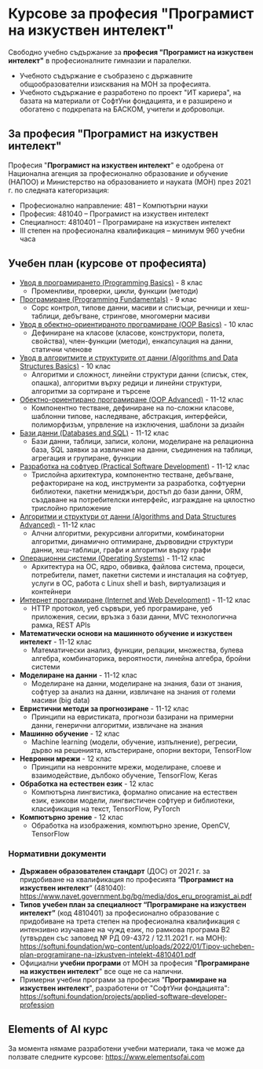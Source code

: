 # Курсове за професия "Програмист на изкуствен интелект"

Свободно учебно съдържание за **професия "Програмист на изкуствен интелект"** в професионалните гимназии и паралелки.
 - Учебното съдържание е съобразено с държавните общообразователни изисквания на МОН за професията.
 - Учебното съдържание е разработено по проект "ИТ кариера", на базата на материали от СофтУни фондацията, и е разширено и обогатено с подкрепата на БАСКОМ, учители и доброволци.

## За професия "Програмист на изкуствен интелект"

Професия "**Програмист на изкуствен интелект**" е одобрена от Национална агенция за професионално образование и обучение (НАПОО) и Министерство на образованието и науката (МОН) през 2021 г. по следната категоризация:
  - Професионално направление: 481 – Компютърни науки
  - Професия: 481040 – Програмист на изкуствен интелект
  - Специалност: 4810401 – Програмиране на изкуствен интелект
 - III степен на професионална квалификация – минимум 960 учебни часа

## Учебен план (курсове от професията)
 - [Увод в програмирането (Programming Basics)](https://github.com/BG-IT-Edu/School-Programming/tree/main/Courses/Programmer/Programming-Basics) - 8 клас
   - Променливи, проверки, цикли, функции (методи)
 - [Програмиране (Programming Fundamentals)](https://github.com/BG-IT-Edu/School-Programming/tree/main/Courses/Programmer/Programming-Fundamentals) - 9 клас
   - Сорс контрол, типове данни, масиви и списъци, речници и хеш-таблици, дебъгване, стрингове, многомерни масиви
 - [Увод в обектно-ориентираното програмиране (OOP Basics)](https://github.com/BG-IT-Edu/School-Programming/tree/main/Courses/Programmer/OOP-Basics) - 10 клас
   - Дефиниране на класове (класове, конструктори, полета, свойства), член-функции (методи), енкапсулация на данни, статични членове
 - [Увод в алгоритмите и структурите от данни (Algorithms and Data Structures Basics)](https://github.com/BG-IT-Edu/School-Programming/tree/main/Courses/Programmer/Algo-and-Data-Structures-Basics) - 10 клас
   - Алгоритми и сложност, линейни структури данни (списък, стек, опашка), алгоритми върху редици и линейни структури, алгоритми за сортиране и търсене
 - [Обектно-ориентирано програмиране (OOP Advanced)](https://github.com/BG-IT-Edu/School-Programming/tree/main/Courses/Programmer/OOP-Advanced) - 11-12 клас
   - Компонентно тестване, дефиниране на по-сложни класове, шаблонни типове, наследяване, абстракция, интерфейси, полиморфизъм, упрвление на изключения, шаблони за дизайн
 - [Бази данни (Databases and SQL)](https://github.com/BG-IT-Edu/School-Programming/tree/main/Courses/Programmer/Databases-and-SQL) - 11-12 клас
   - Бази данни, таблици, записи, колони, моделиране на релационна база, SQL заявки за извличане на данни, съединения на таблици, агрегация и групиране, функции
 - [Разработка на софтуер (Practical Software Development)](https://github.com/BG-IT-Edu/School-Programming/tree/main/Courses/Programmer/Practical-Software-Development) - 11-12 клас
   - Трислойна архитектура, компонентно тестване, дебъгване, рефакториране на код, инструменти за разработка, софтуерни библиотеки, пакетни мениджъри, достъп до бази данни, ORM, създаване на потребителски интерфейс, изграждане на цялостно трислойно приложение
 - [Алгоритми и структури от данни (Algorithms and Data Structures Advanced)](https://github.com/BG-IT-Edu/School-Programming/tree/main/Courses/Applied-Programmer/Algo-and-Data-Structures-Advanced) - 11-12 клас
   - Алчни алгоритми, рекурсивни алгоритми, комбинаторни алгоритми, динамично оптимиране, дървовидни структури данни, хеш-таблици, графи и алгоритми върху графи
 - [Операционни системи (Operating Systems)](https://github.com/BG-IT-Edu/School-Programming/tree/main/Courses/Programmer/Operating-Systems) - 11-12 клас
   - Архитектура на ОС, ядро, обвивка, файлова система, процеси, потребители, памет, пакетни системи и инсталация на софтуер, услуги в ОС, работа с Linux shell и bash, виртуализация и контейнери
 - [Интернет програмиране (Internet and Web Development)](https://github.com/BG-IT-Edu/School-Programming/tree/main/Courses/Applied-Programmer/Internet-and-Web-Development) - 11-12 клас
   - HTTP протокол, уеб сървъри, уеб програмиране, уеб приложения, сесии, връзка з бази данни, MVC технологична рамка, REST APIs
 - **Математически основи на машинното обучение и изкуствен интелект** - 11-12 клас
   - Математически анализ, функции, релации, множества, булева алгебра, комбинаторика, вероятности, линейна алгебра, бройни системи
 - **Моделиране на данни** - 11-12 клас
   - Моделиране на данни, моделиране на знания, бази от знания, софтуер за анализ на данни, извличане на знания от големи масиви (big data)
 - **Евристични методи за прогнозиране** - 11-12 клас
   - Принципи на евристиката, прогнози базирани на примерни данни, генерични алгоритми, извличане на знания
 - **Машинно обучение** - 12 клас
   - Machine learning (модели, обучение, изпълнение), регресии, дърво на решенията, клъстериране, опорни вектори, TensorFlow
 - **Невронни мрежи** - 12 клас
   - Принципи на невронните мрежи, моделиране, слоеве и взаимодействие, дълбоко обучение, TensorFlow, Keras
 - **Обработка на естествен език** - 12 клас
   - Компютърна лингвистика, формално описание на естествен език, езикови модели, лингвистичен софтуер и библиотеки, класификация на текст, TensorFlow, PyTorch
 - **Компютърно зрение** - 12 клас
   - Обработка на изображения, компютърно зрение, OpenCV, TensorFlow 

### Нормативни документи
 - **Държавен образователен стандарт** (ДОС) от 2021 г. за придобиване на квалификация по професията “**Програмист на изкуствен интелект**“ (481040): https://www.navet.government.bg/bg/media/dos_eru_programist_ai.pdf
 - **Типов учебен план за специалност “Програмиране на изкуствен интелект”** (код 4810401) за професионално образование с придобиване на трета степен на професионална квалификация с интензивно изучаване на чужд език, по рамкова програма B2 (утвърден със заповед № РД 09-4372 / 12.11.2021 г. на МОН): https://softuni.foundation/wp-content/uploads/2022/01/Tipov-ucheben-plan-programirane-na-izkustven-intelekt-4810401.pdf
  - Официални **учебни програми** от МОН за професия "**Програмиране на изкуствен интелект**" все още не са налични.
  - Примерни учебни програми за професия "**Програмиране на изкуствен интелект**", разработени от "СофтУни фондацията": https://softuni.foundation/projects/applied-software-developer-profession


## Elements of AI курс
За момента нямаме разработени учебни материали, така че може да ползвате следните курсове:
https://www.elementsofai.com
